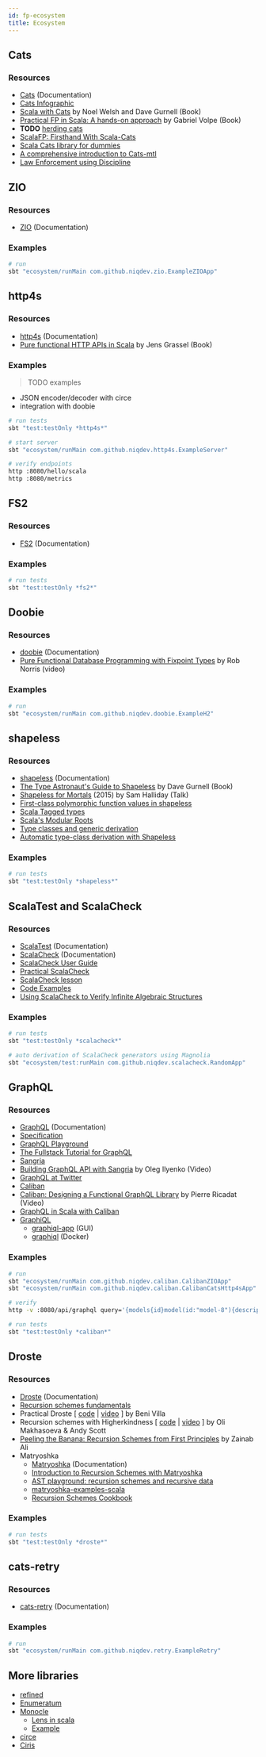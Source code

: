 ```yaml
---
id: fp-ecosystem
title: Ecosystem
---
```


## Cats

### Resources

* [Cats](https://typelevel.org/cats) (Documentation)
* [Cats Infographic](https://github.com/tpolecat/cats-infographic)
* [Scala with Cats](https://underscore.io/books/scala-with-cats) by Noel Welsh and Dave Gurnell (Book)
* [Practical FP in Scala: A hands-on approach](https://leanpub.com/pfp-scala) by Gabriel Volpe (Book)
* **TODO** [herding cats](http://eed3si9n.com/herding-cats/index.html)
* [ScalaFP: Firsthand With Scala-Cats](https://www.signifytechnology.com/blog/2018/07/scalafp-firsthand-with-scala-cats-monads-number-1-by-harmeet-singh)
* [Scala Cats library for dummies](https://medium.com/@abu_nadhr/scala-cats-library-for-dummies-part-1-8ec47af7a144)
* [A comprehensive introduction to Cats-mtl](https://typelevel.org/blog/2018/10/06/intro-to-mtl.html)
* [Law Enforcement using Discipline](https://typelevel.org/blog/2013/11/17/discipline.html)

## ZIO

### Resources

* [ZIO](https://zio.dev) (Documentation)

### Examples

```bash
# run
sbt "ecosystem/runMain com.github.niqdev.zio.ExampleZIOApp"
```

## http4s

### Resources

* [http4s](https://http4s.org) (Documentation)
* [Pure functional HTTP APIs in Scala](https://leanpub.com/pfhais) by Jens Grassel (Book)

### Examples

> TODO examples

* JSON encoder/decoder with circe
* integration with doobie

```bash
# run tests
sbt "test:testOnly *http4s*"

# start server
sbt "ecosystem/runMain com.github.niqdev.http4s.ExampleServer"

# verify endpoints
http :8080/hello/scala
http :8080/metrics
```

## FS2

### Resources

* [FS2](https://fs2.io) (Documentation)

### Examples

```bash
# run tests
sbt "test:testOnly *fs2*"
```

## Doobie

### Resources

* [doobie](https://tpolecat.github.io/doobie) (Documentation)
* [Pure Functional Database Programming with Fixpoint Types](https://www.youtube.com/watch?v=7xSfLPD6tiQ) by Rob Norris (video)

### Examples

```bash
# run
sbt "ecosystem/runMain com.github.niqdev.doobie.ExampleH2"
```

## shapeless

### Resources

* [shapeless](https://github.com/milessabin/shapeless/wiki) (Documentation)
* [The Type Astronaut's Guide to Shapeless](https://underscore.io/books/shapeless-guide) by Dave Gurnell (Book)
* [Shapeless for Mortals](http://fommil.com/scalax15) (2015) by Sam Halliday (Talk)
* [First-class polymorphic function values in shapeless](https://milessabin.com/blog/2012/04/27/shapeless-polymorphic-function-values-1)
* [Scala Tagged types](http://www.vlachjosef.com/tagged-types-introduction)
* [Scala's Modular Roots](http://lambdafoo.com/scala-syd-2015-modules)
* [Type classes and generic derivation](https://meta.plasm.us/posts/2015/11/08/type-classes-and-generic-derivation)
* [Automatic type-class derivation with Shapeless](https://www.lyh.me/automatic-type-class-derivation-with-shapeless.html)

### Examples

```bash
# run tests
sbt "test:testOnly *shapeless*"
```

## ScalaTest and ScalaCheck

### Resources

* [ScalaTest](http://www.scalatest.org) (Documentation)
* [ScalaCheck](https://www.scalacheck.org) (Documentation)
* [ScalaCheck User Guide](https://github.com/rickynils/scalacheck/blob/master/doc/UserGuide.md)
* [Practical ScalaCheck](http://noelmarkham.github.io/practical-scalacheck/index.html#/)
* [ScalaCheck lesson](https://github.com/alvinj/FPScalaCheck)
* [Code Examples](https://booksites.artima.com/scalacheck/examples/index.html)
* [Using ScalaCheck to Verify Infinite Algebraic Structures](http://jtfmumm.com/blog/2015/09/04/adventures-in-abstract-algebra-part-4-using-scalacheck-to-verify-infinite-algebraic-structures/)

### Examples

```bash
# run tests
sbt "test:testOnly *scalacheck*"

# auto derivation of ScalaCheck generators using Magnolia
sbt "ecosystem/test:runMain com.github.niqdev.scalacheck.RandomApp"
```

## GraphQL

### Resources

* [GraphQL](https://graphql.org) (Documentation)
* [Specification](http://spec.graphql.org)
* [GraphQL Playground](https://www.graphqlbin.com)
* [The Fullstack Tutorial for GraphQL](https://www.howtographql.com)
* [Sangria](https://sangria-graphql.org)
* [Building GraphQL API with Sangria](https://www.youtube.com/watch?v=ymILgZAdfnA) by Oleg Ilyenko (Video)
* [GraphQL at Twitter](https://about.sourcegraph.com/graphql/graphql-at-twitter)
* [Caliban](https://ghostdogpr.github.io/caliban)
* [Caliban: Designing a Functional GraphQL Library](https://www.youtube.com/watch?v=OC8PbviYUlQ) by Pierre Ricadat (Video)
* [GraphQL in Scala with Caliban](https://medium.com/@ghostdogpr/graphql-in-scala-with-caliban-part-1-8ceb6099c3c2)
* [GraphiQL](https://github.com/graphql/graphiql)
    - [graphiql-app](https://github.com/skevy/graphiql-app) (GUI)
    - [graphiql](https://github.com/friendsofgo/graphiql) (Docker)

### Examples

```bash
# run
sbt "ecosystem/runMain com.github.niqdev.caliban.CalibanZIOApp"
sbt "ecosystem/runMain com.github.niqdev.caliban.CalibanCatsHttp4sApp"

# verify
http -v :8080/api/graphql query='{models{id}model(id:"model-8"){description,count,valid}}'

# run tests
sbt "test:testOnly *caliban*"
```

## Droste

### Resources

* [Droste](https://github.com/higherkindness/droste) (Documentation)
* [Recursion schemes fundamentals](https://www.47deg.com/blog/recursion-schemes-introduction)
* Practical Droste [ [code](https://github.com/BeniVF/practical-droste) | [video](https://www.youtube.com/watch?v=YBEc0Upntjg) ] by Beni Villa
* Recursion schemes with Higherkindness [ [code](https://github.com/higherkindness/ersatz) | [video](https://www.youtube.com/watch?v=tP77Ryy9Qxs) ] by Oli Makhasoeva & Andy Scott
* [Peeling the Banana: Recursion Schemes from First Principles](https://www.youtube.com/watch?v=XZ9nPZbaYfE) by Zainab Ali
* Matryoshka
    - [Matryoshka](https://github.com/precog/matryoshka) (Documentation)
    - [Introduction to Recursion Schemes with Matryoshka](https://akmetiuk.com/posts/2017-03-10-matryoshka-intro.html)
    - [AST playground: recursion schemes and recursive data](https://kubuszok.com/2019/ast-playground-recursion-schemes-and-recursive-data)
    - [matryoshka-examples-scala](https://github.com/LoyolaChicagoCode/matryoshka-examples-scala)
    - [Recursion Schemes Cookbook](https://github.com/vil1/recursion-schemes-cookbook)

### Examples

```bash
# run tests
sbt "test:testOnly *droste*"
```

## cats-retry

### Resources

* [cats-retry](https://cb372.github.io/cats-retry/docs) (Documentation)

### Examples

```bash
# run
sbt "ecosystem/runMain com.github.niqdev.retry.ExampleRetry"
```

## More libraries

* [refined](https://github.com/fthomas/refined)
* [Enumeratum](https://github.com/lloydmeta/enumeratum)
* [Monocle](http://julien-truffaut.github.io/Monocle)
    * [Lens in scala](http://koff.io/posts/292173-lens-in-scala)
    * [Example](https://github.com/jdegoes/lambdaconf-2014-introgame#a-simple-lens)
* [circe](https://circe.github.io/circe)
* [Ciris](https://cir.is)
